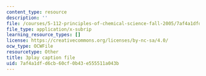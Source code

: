 ```yaml
---
content_type: resource
description: ''
file: /courses/5-112-principles-of-chemical-science-fall-2005/7af4a1dfd6cb60cf0b43e555511a043b_CVRmu_aBSho.srt
file_type: application/x-subrip
learning_resource_types: []
license: https://creativecommons.org/licenses/by-nc-sa/4.0/
ocw_type: OCWFile
resourcetype: Other
title: 3play caption file
uid: 7af4a1df-d6cb-60cf-0b43-e555511a043b
---
```

